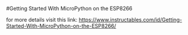 #Getting Started With MicroPython on the ESP8266

for more details visit this link:
https://www.instructables.com/id/Getting-Started-With-MicroPython-on-the-ESP8266/

